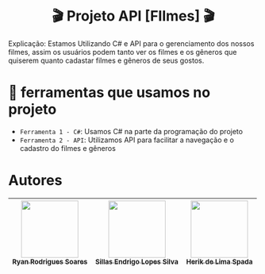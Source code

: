 <h1 align="center"> 🎬 Projeto API [FIlmes] 🎬 </h1>

Explicação: Estamos Utilizando C# e API para o gerenciamento dos nossos filmes, assim os usuários podem tanto ver os filmes e os gêneros que quiserem quanto cadastar filmes e gêneros de seus gostos.


# :hammer: ferramentas que usamos no projeto

- `Ferramenta 1 - C#`: Usamos C# na parte da programação do projeto
- `Ferramenta 2 - API`: Utilizamos API para facilitar a navegação e o cadastro do filmes e gêneros

# Autores

| [<img loading="lazy" src="https://avatars.githubusercontent.com/u/160086543?v=4" width=115><br><sub>Ryan Rodrigues Soares</sub>](https://github.com/ryanrsoares) |  [<img loading="lazy" src="https://avatars.githubusercontent.com/u/171977795?v=4" width=115><br><sub>Sillas Endrigo Lopes Silva</sub>](https://github.com/Sillocazord) |  [<img loading="lazy" src="https://avatars.githubusercontent.com/u/172387907?v=4" width=115><br><sub>Herik de Lima Spada</sub>](https://github.com/HerikSpada7) |
| :---: | :---: | :---: |
